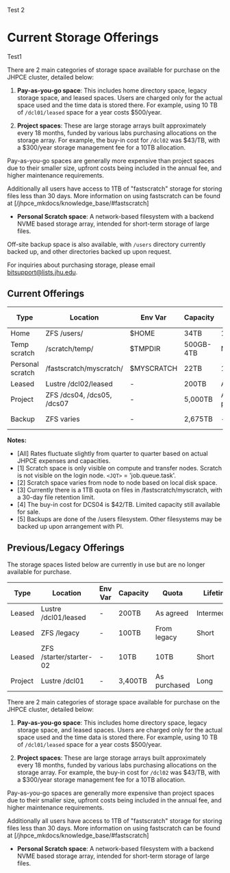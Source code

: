 Test 2
# Current Storage Offerings

Test1

There are 2 main categories of storage space available for purchase on the JHPCE cluster, detailed below:

1. **Pay-as-you-go space**: This includes home directory space, legacy storage space, and leased spaces. Users are charged only for the actual space used and the time data is stored there. For example, using 10 TB of `/dcl01/leased` space for a year costs $500/year.

2. **Project spaces**: These are large storage arrays built approximately every 18 months, funded by various labs purchasing allocations on the storage array. For example, the buy-in cost for `/dcl02` was $43/TB, with a $300/year storage management fee for a 10TB allocation.

Pay-as-you-go spaces are generally more expensive than project spaces due to their smaller size, upfront costs being included in the annual fee, and higher maintenance requirements.

Additionally all users have access to 1TB of "fastscratch" storage for storing files less than 30 days.  More information on using fastscratch can be found at [/jhpce_mkdocs/knowledge_base/#fastscratch]
- **Personal Scratch space**: A network-based filesystem with a backend NVME based storage array, intended for short-term storage of large files.

Off-site backup space is also available, with `/users` directory currently backed up, and other directories backed up upon request.

For inquiries about purchasing storage, please email [bitsupport@lists.jhu.edu](mailto:bitsupport@lists.jhu.edu).

## Current Offerings

| Type | Location | Env Var | Capacity | Quota | Lifetime | FY21Q3 Rate | Charge Basis | Notes |
| ---- | -------- | ------- | -------- | ----- | -------- | ----------- | ------------ | ----- |
| Home | ZFS /users/<userid> | $HOME | 34TB | 100GB | Long | $345/TByr | Used TB | - |
| Temp scratch | /scratch/temp/<JQT> | $TMPDIR | 500GB-4TB | None | Transient | Free | - | [1][2] |
| Personal scratch | /fastscratch/myscratch/<userid> | $MYSCRATCH | 22TB | 1TB | 30 days | Free | - | [1][3] |
| Leased | Lustre /dcl02/leased | - | 200TB | As agreed | Intermediate | $50/TByr | Used TB | - |
| Project | ZFS /dcs04, /dcs05, /dcs07 | - | 5,000TB | As purchased | Long | $20/TByr + buyin | Purchased TB | [4] |
| Backup | ZFS varies | - | 2,675TB | - | Permanent | $11/TByr | Purchased TB | [5] |

**Notes:**
- [All] Rates fluctuate slightly from quarter to quarter based on actual JHPCE expenses and capacities.
- [1] Scratch space is only visible on compute and transfer nodes. Scratch is not visible on the login node. `<JQT>` = 'job.queue.task'.
- [2] Scratch space varies from node to node based on local disk space.
- [3] Currently there is a 1TB quota on files in /fastscratch/myscratch, with a 30-day file retention limit.
- [4] The buy-in cost for DCS04 is $42/TB. Limited capacity still available for sale.
- [5] Backups are done of the /users filesystem. Other filesystems may be backed up upon arrangement with PI.

## Previous/Legacy Offerings

The storage spaces listed below are currently in use but are no longer available for purchase.

| Type | Location | Env Var | Capacity | Quota | Lifetime | FY2019Q2 Rate | Charge Basis | Notes |
| ---- | -------- | ------- | -------- | ----- | -------- | ------------- | ------------ | ----- |
| Leased | Lustre /dcl01/leased | - | 200TB | As agreed | Intermediate | $50/TByr | Used TB | - |
| Leased | ZFS /legacy | - | 100TB | From legacy | Short | < $1350/TByr | Used TB | [1] |
| Leased | ZFS /starter/starter-02 | - | 10TB | 10TB | Short | $1,041/TByr | Used TB | [1] |
| Project | Lustre /dcl01 | - | 3,400TB | As purchased | Long | $26-$

There are 2 main categories of storage space available for purchase on the JHPCE cluster, detailed below:

1. **Pay-as-you-go space**: This includes home directory space, legacy storage space, and leased spaces. Users are charged only for the actual space used and the time data is stored there. For example, using 10 TB of `/dcl01/leased` space for a year costs $500/year.

2. **Project spaces**: These are large storage arrays built approximately every 18 months, funded by various labs purchasing allocations on the storage array. For example, the buy-in cost for `/dcl02` was $43/TB, with a $300/year storage management fee for a 10TB allocation.

Pay-as-you-go spaces are generally more expensive than project spaces due to their smaller size, upfront costs being included in the annual fee, and higher maintenance requirements.

Additionally all users have access to 1TB of "fastscratch" storage for storing files less than 30 days.  More information on using fastscratch can be found at [/jhpce_mkdocs/knowledge_base/#fastscratch]
- **Personal Scratch space**: A network-based filesystem with a backend NVME based storage array, intended for short-term storage of large files.
